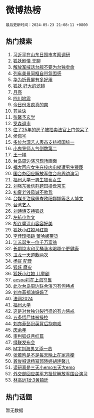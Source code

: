 # 微博热榜

`最后更新时间：2024-05-23 21:08:11 +0800`

## 热门搜索

1. [习近平在山东日照市考察调研](https://m.weibo.cn/search?containerid=100103type%3D1%26t%3D10%26q%3D%23%E4%B9%A0%E8%BF%91%E5%B9%B3%E5%9C%A8%E5%B1%B1%E4%B8%9C%E6%97%A5%E7%85%A7%E5%B8%82%E8%80%83%E5%AF%9F%E8%B0%83%E7%A0%94%23&stream_entry_id=51&isnewpage=1&extparam=seat%3D1%26cate%3D10103%26dgr%3D0%26stream_entry_id%3D51%26filter_type%3Drealtimehot%26q%3D%2523%25E4%25B9%25A0%25E8%25BF%2591%25E5%25B9%25B3%25E5%259C%25A8%25E5%25B1%25B1%25E4%25B8%259C%25E6%2597%25A5%25E7%2585%25A7%25E5%25B8%2582%25E8%2580%2583%25E5%25AF%259F%25E8%25B0%2583%25E7%25A0%2594%2523%26c_type%3D51%26pos%3D0%26display_time%3D1716469690%26pre_seqid%3D1716469690602030007116)
1. [狐妖剧情 无聊](https://m.weibo.cn/search?containerid=100103type%3D1%26t%3D10%26q%3D%E7%8B%90%E5%A6%96%E5%89%A7%E6%83%85+%E6%97%A0%E8%81%8A&stream_entry_id=31&isnewpage=1&extparam=seat%3D1%26cate%3D5001%26flag%3D1%26stream_entry_id%3D31%26realpos%3D1%26band_rank%3D1%26dgr%3D0%26lcate%3D5001%26filter_type%3Drealtimehot%26q%3D%25E7%258B%2590%25E5%25A6%2596%25E5%2589%25A7%25E6%2583%2585%2520%25E6%2597%25A0%25E8%2581%258A%26c_type%3D31%26pos%3D0%26display_time%3D1716469690%26pre_seqid%3D1716469690602030007116)
1. [解放军喊话台舰不要为台独卖命](https://m.weibo.cn/search?containerid=100103type%3D1%26t%3D10%26q%3D%23%E8%A7%A3%E6%94%BE%E5%86%9B%E5%96%8A%E8%AF%9D%E5%8F%B0%E8%88%B0%E4%B8%8D%E8%A6%81%E4%B8%BA%E5%8F%B0%E7%8B%AC%E5%8D%96%E5%91%BD%23&stream_entry_id=31&isnewpage=1&extparam=seat%3D1%26cate%3D5001%26flag%3D0%26stream_entry_id%3D31%26realpos%3D2%26band_rank%3D2%26dgr%3D0%26lcate%3D5001%26filter_type%3Drealtimehot%26q%3D%2523%25E8%25A7%25A3%25E6%2594%25BE%25E5%2586%259B%25E5%2596%258A%25E8%25AF%259D%25E5%258F%25B0%25E8%2588%25B0%25E4%25B8%258D%25E8%25A6%2581%25E4%25B8%25BA%25E5%258F%25B0%25E7%258B%25AC%25E5%258D%2596%25E5%2591%25BD%2523%26c_type%3D31%26pos%3D1%26display_time%3D1716469690%26pre_seqid%3D1716469690602030007116)
1. [列车美景同框自带氛围感](https://m.weibo.cn/search?containerid=100103type%3D1%26t%3D10%26q%3D%23%E5%88%97%E8%BD%A6%E7%BE%8E%E6%99%AF%E5%90%8C%E6%A1%86%E8%87%AA%E5%B8%A6%E6%B0%9B%E5%9B%B4%E6%84%9F%23&stream_entry_id=31&isnewpage=1&extparam=seat%3D1%26cate%3D5001%26flag%3D0%26stream_entry_id%3D31%26realpos%3D3%26band_rank%3D3%26dgr%3D0%26lcate%3D5001%26filter_type%3Drealtimehot%26q%3D%2523%25E5%2588%2597%25E8%25BD%25A6%25E7%25BE%258E%25E6%2599%25AF%25E5%2590%258C%25E6%25A1%2586%25E8%2587%25AA%25E5%25B8%25A6%25E6%25B0%259B%25E5%259B%25B4%25E6%2584%259F%2523%26c_type%3D31%26pos%3D2%26display_time%3D1716469690%26pre_seqid%3D1716469690602030007116)
1. [华为折叠屏有多好用](https://m.weibo.cn/search?containerid=100103type%3D1%26t%3D10%26q%3D%23%E5%8D%8E%E4%B8%BA%E6%8A%98%E5%8F%A0%E5%B1%8F%E6%9C%89%E5%A4%9A%E5%A5%BD%E7%94%A8%23&stream_entry_id=31&isnewpage=1&extparam=seat%3D1%26adid%3D237624%26cate%3D5001%26stream_entry_id%3D31%26dgr%3D0%26band_rank%3D4%26filter_type%3Drealtimehot%26lcate%3D5001%26is_ad_pos%3D1%26pos%3D3%26q%3D%2523%25E5%258D%258E%25E4%25B8%25BA%25E6%258A%2598%25E5%258F%25A0%25E5%25B1%258F%25E6%259C%2589%25E5%25A4%259A%25E5%25A5%25BD%25E7%2594%25A8%2523%26c_type%3D31%26topic_ad%3D1%26display_time%3D1716469690%26pre_seqid%3D1716469690602030007116)
1. [狐妖 好大的滤镜](https://m.weibo.cn/search?containerid=100103type%3D1%26t%3D10%26q%3D%E7%8B%90%E5%A6%96+%E5%A5%BD%E5%A4%A7%E7%9A%84%E6%BB%A4%E9%95%9C&stream_entry_id=31&isnewpage=1&extparam=seat%3D1%26cate%3D5001%26flag%3D1%26stream_entry_id%3D31%26realpos%3D4%26band_rank%3D4%26dgr%3D0%26lcate%3D5001%26filter_type%3Drealtimehot%26q%3D%25E7%258B%2590%25E5%25A6%2596%2520%25E5%25A5%25BD%25E5%25A4%25A7%25E7%259A%2584%25E6%25BB%25A4%25E9%2595%259C%26c_type%3D31%26pos%3D4%26display_time%3D1716469690%26pre_seqid%3D1716469690602030007116)
1. [月亮](https://m.weibo.cn/search?containerid=100103type%3D1%26t%3D10%26q%3D%E6%9C%88%E4%BA%AE&stream_entry_id=31&isnewpage=1&extparam=seat%3D1%26cate%3D5001%26flag%3D1%26stream_entry_id%3D31%26realpos%3D5%26band_rank%3D5%26dgr%3D0%26lcate%3D5001%26filter_type%3Drealtimehot%26q%3D%25E6%259C%2588%25E4%25BA%25AE%26c_type%3D31%26pos%3D5%26display_time%3D1716469690%26pre_seqid%3D1716469690602030007116)
1. [四川地震](https://m.weibo.cn/search?containerid=100103type%3D1%26t%3D10%26q%3D%E5%9B%9B%E5%B7%9D%E5%9C%B0%E9%9C%87&stream_entry_id=31&isnewpage=1&extparam=seat%3D1%26cate%3D5001%26flag%3D2%26stream_entry_id%3D31%26realpos%3D6%26band_rank%3D6%26dgr%3D0%26lcate%3D5001%26filter_type%3Drealtimehot%26q%3D%25E5%259B%259B%25E5%25B7%259D%25E5%259C%25B0%25E9%259C%2587%26c_type%3D31%26pos%3D6%26display_time%3D1716469690%26pre_seqid%3D1716469690602030007116)
1. [今日份发疯真的爽](https://m.weibo.cn/search?containerid=100103type%3D1%26t%3D10%26q%3D%23%E4%BB%8A%E6%97%A5%E4%BB%BD%E5%8F%91%E7%96%AF%E7%9C%9F%E7%9A%84%E7%88%BD%23&stream_entry_id=31&isnewpage=1&extparam=seat%3D1%26adid%3D237647%26cate%3D5001%26stream_entry_id%3D31%26dgr%3D0%26band_rank%3D7%26filter_type%3Drealtimehot%26lcate%3D5001%26is_ad_pos%3D1%26pos%3D7%26q%3D%2523%25E4%25BB%258A%25E6%2597%25A5%25E4%25BB%25BD%25E5%258F%2591%25E7%2596%25AF%25E7%259C%259F%25E7%259A%2584%25E7%2588%25BD%2523%26c_type%3D31%26topic_ad%3D1%26display_time%3D1716469690%26pre_seqid%3D1716469690602030007116)
1. [苍兰诀](https://m.weibo.cn/search?containerid=100103type%3D1%26t%3D10%26q%3D%E8%8B%8D%E5%85%B0%E8%AF%80&stream_entry_id=31&isnewpage=1&extparam=seat%3D1%26cate%3D5001%26flag%3D1%26stream_entry_id%3D31%26realpos%3D7%26band_rank%3D7%26dgr%3D0%26lcate%3D5001%26filter_type%3Drealtimehot%26q%3D%25E8%258B%258D%25E5%2585%25B0%25E8%25AF%2580%26c_type%3D31%26pos%3D8%26display_time%3D1716469690%26pre_seqid%3D1716469690602030007116)
1. [张馨予玄学](https://m.weibo.cn/search?containerid=100103type%3D1%26t%3D10%26q%3D%E5%BC%A0%E9%A6%A8%E4%BA%88%E7%8E%84%E5%AD%A6&stream_entry_id=31&isnewpage=1&extparam=seat%3D1%26cate%3D5001%26flag%3D1%26stream_entry_id%3D31%26realpos%3D8%26band_rank%3D8%26dgr%3D0%26lcate%3D5001%26filter_type%3Drealtimehot%26q%3D%25E5%25BC%25A0%25E9%25A6%25A8%25E4%25BA%2588%25E7%258E%2584%25E5%25AD%25A6%26c_type%3D31%26pos%3D9%26display_time%3D1716469690%26pre_seqid%3D1716469690602030007116)
1. [罗森退市](https://m.weibo.cn/search?containerid=100103type%3D1%26t%3D10%26q%3D%23%E7%BD%97%E6%A3%AE%E9%80%80%E5%B8%82%23&stream_entry_id=31&isnewpage=1&extparam=seat%3D1%26cate%3D5001%26flag%3D2%26stream_entry_id%3D31%26realpos%3D9%26band_rank%3D9%26dgr%3D0%26lcate%3D5001%26filter_type%3Drealtimehot%26q%3D%2523%25E7%25BD%2597%25E6%25A3%25AE%25E9%2580%2580%25E5%25B8%2582%2523%26c_type%3D31%26pos%3D10%26display_time%3D1716469690%26pre_seqid%3D1716469690602030007116)
1. [住了25年的房子被拍卖法官上门惊呆了](https://m.weibo.cn/search?containerid=100103type%3D1%26t%3D10%26q%3D%23%E4%BD%8F%E4%BA%8625%E5%B9%B4%E7%9A%84%E6%88%BF%E5%AD%90%E8%A2%AB%E6%8B%8D%E5%8D%96%E6%B3%95%E5%AE%98%E4%B8%8A%E9%97%A8%E6%83%8A%E5%91%86%E4%BA%86%23&stream_entry_id=31&isnewpage=1&extparam=seat%3D1%26cate%3D5001%26flag%3D32768%26stream_entry_id%3D31%26realpos%3D10%26band_rank%3D10%26dgr%3D0%26lcate%3D5001%26filter_type%3Drealtimehot%26q%3D%2523%25E4%25BD%258F%25E4%25BA%258625%25E5%25B9%25B4%25E7%259A%2584%25E6%2588%25BF%25E5%25AD%2590%25E8%25A2%25AB%25E6%258B%258D%25E5%258D%2596%25E6%25B3%2595%25E5%25AE%2598%25E4%25B8%258A%25E9%2597%25A8%25E6%2583%258A%25E5%2591%2586%25E4%25BA%2586%2523%26c_type%3D31%26pos%3D11%26display_time%3D1716469690%26pre_seqid%3D1716469690602030007116)
1. [侯佩岑](https://m.weibo.cn/search?containerid=100103type%3D1%26t%3D10%26q%3D%E4%BE%AF%E4%BD%A9%E5%B2%91&stream_entry_id=31&isnewpage=1&extparam=seat%3D1%26cate%3D5001%26flag%3D1%26stream_entry_id%3D31%26realpos%3D11%26band_rank%3D11%26dgr%3D0%26lcate%3D5001%26filter_type%3Drealtimehot%26q%3D%25E4%25BE%25AF%25E4%25BD%25A9%25E5%25B2%2591%26c_type%3D31%26pos%3D12%26display_time%3D1716469690%26pre_seqid%3D1716469690602030007116)
1. [多位台湾艺人表态支持祖国统一](https://m.weibo.cn/search?containerid=100103type%3D1%26t%3D10%26q%3D%23%E5%A4%9A%E4%BD%8D%E5%8F%B0%E6%B9%BE%E8%89%BA%E4%BA%BA%E8%A1%A8%E6%80%81%E6%94%AF%E6%8C%81%E7%A5%96%E5%9B%BD%E7%BB%9F%E4%B8%80%23&stream_entry_id=31&isnewpage=1&extparam=seat%3D1%26cate%3D5001%26flag%3D2%26stream_entry_id%3D31%26realpos%3D12%26band_rank%3D12%26dgr%3D0%26lcate%3D5001%26filter_type%3Drealtimehot%26q%3D%2523%25E5%25A4%259A%25E4%25BD%258D%25E5%258F%25B0%25E6%25B9%25BE%25E8%2589%25BA%25E4%25BA%25BA%25E8%25A1%25A8%25E6%2580%2581%25E6%2594%25AF%25E6%258C%2581%25E7%25A5%2596%25E5%259B%25BD%25E7%25BB%259F%25E4%25B8%2580%2523%26c_type%3D31%26pos%3D13%26display_time%3D1716469690%26pre_seqid%3D1716469690602030007116)
1. [小鬼导师人气倒数第二](https://m.weibo.cn/search?containerid=100103type%3D1%26t%3D10%26q%3D%23%E5%B0%8F%E9%AC%BC%E5%AF%BC%E5%B8%88%E4%BA%BA%E6%B0%94%E5%80%92%E6%95%B0%E7%AC%AC%E4%BA%8C%23&stream_entry_id=31&isnewpage=1&extparam=seat%3D1%26cate%3D5001%26flag%3D1%26stream_entry_id%3D31%26realpos%3D13%26band_rank%3D13%26dgr%3D0%26lcate%3D5001%26filter_type%3Drealtimehot%26q%3D%2523%25E5%25B0%258F%25E9%25AC%25BC%25E5%25AF%25BC%25E5%25B8%2588%25E4%25BA%25BA%25E6%25B0%2594%25E5%2580%2592%25E6%2595%25B0%25E7%25AC%25AC%25E4%25BA%258C%2523%26c_type%3D31%26pos%3D14%26display_time%3D1716469690%26pre_seqid%3D1716469690602030007116)
1. [王一栩](https://m.weibo.cn/search?containerid=100103type%3D1%26t%3D10%26q%3D%E7%8E%8B%E4%B8%80%E6%A0%A9&stream_entry_id=31&isnewpage=1&extparam=seat%3D1%26cate%3D5001%26flag%3D1%26stream_entry_id%3D31%26realpos%3D14%26band_rank%3D14%26dgr%3D0%26lcate%3D5001%26filter_type%3Drealtimehot%26q%3D%25E7%258E%258B%25E4%25B8%2580%25E6%25A0%25A9%26c_type%3D31%26pos%3D15%26display_time%3D1716469690%26pre_seqid%3D1716469690602030007116)
1. [台岛周边演习现场画面](https://m.weibo.cn/search?containerid=100103type%3D1%26t%3D10%26q%3D%23%E5%8F%B0%E5%B2%9B%E5%91%A8%E8%BE%B9%E6%BC%94%E4%B9%A0%E7%8E%B0%E5%9C%BA%E7%94%BB%E9%9D%A2%23&stream_entry_id=31&isnewpage=1&extparam=seat%3D1%26cate%3D5001%26flag%3D1%26stream_entry_id%3D31%26realpos%3D15%26band_rank%3D15%26dgr%3D0%26lcate%3D5001%26filter_type%3Drealtimehot%26q%3D%2523%25E5%258F%25B0%25E5%25B2%259B%25E5%2591%25A8%25E8%25BE%25B9%25E6%25BC%2594%25E4%25B9%25A0%25E7%258E%25B0%25E5%259C%25BA%25E7%2594%25BB%25E9%259D%25A2%2523%26c_type%3D31%26pos%3D16%26display_time%3D1716469690%26pre_seqid%3D1716469690602030007116)
1. [福大回应女生在校内电梯遭男生猥亵](https://m.weibo.cn/search?containerid=100103type%3D1%26t%3D10%26q%3D%23%E7%A6%8F%E5%A4%A7%E5%9B%9E%E5%BA%94%E5%A5%B3%E7%94%9F%E5%9C%A8%E6%A0%A1%E5%86%85%E7%94%B5%E6%A2%AF%E9%81%AD%E7%94%B7%E7%94%9F%E7%8C%A5%E4%BA%B5%23&stream_entry_id=31&isnewpage=1&extparam=seat%3D1%26cate%3D5001%26flag%3D0%26stream_entry_id%3D31%26realpos%3D16%26band_rank%3D16%26dgr%3D0%26lcate%3D5001%26filter_type%3Drealtimehot%26q%3D%2523%25E7%25A6%258F%25E5%25A4%25A7%25E5%259B%259E%25E5%25BA%2594%25E5%25A5%25B3%25E7%2594%259F%25E5%259C%25A8%25E6%25A0%25A1%25E5%2586%2585%25E7%2594%25B5%25E6%25A2%25AF%25E9%2581%25AD%25E7%2594%25B7%25E7%2594%259F%25E7%258C%25A5%25E4%25BA%25B5%2523%26c_type%3D31%26pos%3D17%26display_time%3D1716469690%26pre_seqid%3D1716469690602030007116)
1. [国台办回应解放军位台岛周边演习](https://m.weibo.cn/search?containerid=100103type%3D1%26t%3D10%26q%3D%23%E5%9B%BD%E5%8F%B0%E5%8A%9E%E5%9B%9E%E5%BA%94%E8%A7%A3%E6%94%BE%E5%86%9B%E4%BD%8D%E5%8F%B0%E5%B2%9B%E5%91%A8%E8%BE%B9%E6%BC%94%E4%B9%A0%23&stream_entry_id=31&isnewpage=1&extparam=seat%3D1%26cate%3D5001%26flag%3D0%26stream_entry_id%3D31%26realpos%3D17%26band_rank%3D17%26dgr%3D0%26lcate%3D5001%26filter_type%3Drealtimehot%26q%3D%2523%25E5%259B%25BD%25E5%258F%25B0%25E5%258A%259E%25E5%259B%259E%25E5%25BA%2594%25E8%25A7%25A3%25E6%2594%25BE%25E5%2586%259B%25E4%25BD%258D%25E5%258F%25B0%25E5%25B2%259B%25E5%2591%25A8%25E8%25BE%25B9%25E6%25BC%2594%25E4%25B9%25A0%2523%26c_type%3D31%26pos%3D18%26display_time%3D1716469690%26pre_seqid%3D1716469690602030007116)
1. [福州大学一男生猥亵女生](https://m.weibo.cn/search?containerid=100103type%3D1%26t%3D10%26q%3D%23%E7%A6%8F%E5%B7%9E%E5%A4%A7%E5%AD%A6%E4%B8%80%E7%94%B7%E7%94%9F%E7%8C%A5%E4%BA%B5%E5%A5%B3%E7%94%9F%23&stream_entry_id=31&isnewpage=1&extparam=seat%3D1%26cate%3D5001%26flag%3D0%26stream_entry_id%3D31%26realpos%3D18%26band_rank%3D18%26dgr%3D0%26lcate%3D5001%26filter_type%3Drealtimehot%26q%3D%2523%25E7%25A6%258F%25E5%25B7%259E%25E5%25A4%25A7%25E5%25AD%25A6%25E4%25B8%2580%25E7%2594%25B7%25E7%2594%259F%25E7%258C%25A5%25E4%25BA%25B5%25E5%25A5%25B3%25E7%2594%259F%2523%26c_type%3D31%26pos%3D19%26display_time%3D1716469690%26pre_seqid%3D1716469690602030007116)
1. [刘强东微信群跨国操盘京东](https://m.weibo.cn/search?containerid=100103type%3D1%26t%3D10%26q%3D%23%E5%88%98%E5%BC%BA%E4%B8%9C%E5%BE%AE%E4%BF%A1%E7%BE%A4%E8%B7%A8%E5%9B%BD%E6%93%8D%E7%9B%98%E4%BA%AC%E4%B8%9C%23&stream_entry_id=31&isnewpage=1&extparam=seat%3D1%26cate%3D5001%26flag%3D0%26stream_entry_id%3D31%26realpos%3D19%26band_rank%3D19%26dgr%3D0%26lcate%3D5001%26filter_type%3Drealtimehot%26q%3D%2523%25E5%2588%2598%25E5%25BC%25BA%25E4%25B8%259C%25E5%25BE%25AE%25E4%25BF%25A1%25E7%25BE%25A4%25E8%25B7%25A8%25E5%259B%25BD%25E6%2593%258D%25E7%259B%2598%25E4%25BA%25AC%25E4%25B8%259C%2523%26c_type%3D31%26pos%3D20%26display_time%3D1716469690%26pre_seqid%3D1716469690602030007116)
1. [初夏老钱风诚不欺我](https://m.weibo.cn/search?containerid=100103type%3D1%26t%3D10%26q%3D%23%E5%88%9D%E5%A4%8F%E8%80%81%E9%92%B1%E9%A3%8E%E8%AF%9A%E4%B8%8D%E6%AC%BA%E6%88%91%23&stream_entry_id=31&isnewpage=1&extparam=seat%3D1%26adid%3D237061%26cate%3D5001%26flag%3D0%26stream_entry_id%3D31%26realpos%3D20%26band_rank%3D20%26dgr%3D0%26lcate%3D5001%26filter_type%3Drealtimehot%26q%3D%2523%25E5%2588%259D%25E5%25A4%258F%25E8%2580%2581%25E9%2592%25B1%25E9%25A3%258E%25E8%25AF%259A%25E4%25B8%258D%25E6%25AC%25BA%25E6%2588%2591%2523%26c_type%3D31%26pos%3D21%26display_time%3D1716469690%26pre_seqid%3D1716469690602030007116)
1. [台媒关注侯佩岑欧阳娜娜等艺人博文](https://m.weibo.cn/search?containerid=100103type%3D1%26t%3D10%26q%3D%23%E5%8F%B0%E5%AA%92%E5%85%B3%E6%B3%A8%E4%BE%AF%E4%BD%A9%E5%B2%91%E6%AC%A7%E9%98%B3%E5%A8%9C%E5%A8%9C%E7%AD%89%E8%89%BA%E4%BA%BA%E5%8D%9A%E6%96%87%23&stream_entry_id=31&isnewpage=1&extparam=seat%3D1%26cate%3D5001%26flag%3D0%26stream_entry_id%3D31%26realpos%3D21%26band_rank%3D21%26dgr%3D0%26lcate%3D5001%26filter_type%3Drealtimehot%26q%3D%2523%25E5%258F%25B0%25E5%25AA%2592%25E5%2585%25B3%25E6%25B3%25A8%25E4%25BE%25AF%25E4%25BD%25A9%25E5%25B2%2591%25E6%25AC%25A7%25E9%2598%25B3%25E5%25A8%259C%25E5%25A8%259C%25E7%25AD%2589%25E8%2589%25BA%25E4%25BA%25BA%25E5%258D%259A%25E6%2596%2587%2523%26c_type%3D31%26pos%3D22%26display_time%3D1716469690%26pre_seqid%3D1716469690602030007116)
1. [台湾艺人](https://m.weibo.cn/search?containerid=100103type%3D1%26t%3D10%26q%3D%E5%8F%B0%E6%B9%BE%E8%89%BA%E4%BA%BA&stream_entry_id=31&isnewpage=1&extparam=seat%3D1%26cate%3D5001%26flag%3D2%26stream_entry_id%3D31%26realpos%3D22%26band_rank%3D22%26dgr%3D0%26lcate%3D5001%26filter_type%3Drealtimehot%26q%3D%25E5%258F%25B0%25E6%25B9%25BE%25E8%2589%25BA%25E4%25BA%25BA%26c_type%3D31%26pos%3D23%26display_time%3D1716469690%26pre_seqid%3D1716469690602030007116)
1. [刘诗诗支持狐妖](https://m.weibo.cn/search?containerid=100103type%3D1%26t%3D10%26q%3D%23%E5%88%98%E8%AF%97%E8%AF%97%E6%94%AF%E6%8C%81%E7%8B%90%E5%A6%96%23&stream_entry_id=31&isnewpage=1&extparam=seat%3D1%26cate%3D5001%26flag%3D1%26stream_entry_id%3D31%26realpos%3D23%26band_rank%3D23%26dgr%3D0%26lcate%3D5001%26filter_type%3Drealtimehot%26q%3D%2523%25E5%2588%2598%25E8%25AF%2597%25E8%25AF%2597%25E6%2594%25AF%25E6%258C%2581%25E7%258B%2590%25E5%25A6%2596%2523%26c_type%3D31%26pos%3D24%26display_time%3D1716469690%26pre_seqid%3D1716469690602030007116)
1. [左航小作文](https://m.weibo.cn/search?containerid=100103type%3D1%26t%3D10%26q%3D%E5%B7%A6%E8%88%AA%E5%B0%8F%E4%BD%9C%E6%96%87&stream_entry_id=31&isnewpage=1&extparam=seat%3D1%26cate%3D5001%26flag%3D1%26stream_entry_id%3D31%26realpos%3D24%26band_rank%3D24%26dgr%3D0%26lcate%3D5001%26filter_type%3Drealtimehot%26q%3D%25E5%25B7%25A6%25E8%2588%25AA%25E5%25B0%258F%25E4%25BD%259C%25E6%2596%2587%26c_type%3D31%26pos%3D25%26display_time%3D1716469690%26pre_seqid%3D1716469690602030007116)
1. [胡连馨涂山容容好美](https://m.weibo.cn/search?containerid=100103type%3D1%26t%3D10%26q%3D%23%E8%83%A1%E8%BF%9E%E9%A6%A8%E6%B6%82%E5%B1%B1%E5%AE%B9%E5%AE%B9%E5%A5%BD%E7%BE%8E%23&stream_entry_id=31&isnewpage=1&extparam=seat%3D1%26cate%3D5001%26flag%3D0%26stream_entry_id%3D31%26realpos%3D25%26band_rank%3D25%26dgr%3D0%26lcate%3D5001%26filter_type%3Drealtimehot%26q%3D%2523%25E8%2583%25A1%25E8%25BF%259E%25E9%25A6%25A8%25E6%25B6%2582%25E5%25B1%25B1%25E5%25AE%25B9%25E5%25AE%25B9%25E5%25A5%25BD%25E7%25BE%258E%2523%26c_type%3D31%26pos%3D26%26display_time%3D1716469690%26pre_seqid%3D1716469690602030007116)
1. [狐妖小红娘月红篇](https://m.weibo.cn/search?containerid=100103type%3D1%26t%3D10%26q%3D%E7%8B%90%E5%A6%96%E5%B0%8F%E7%BA%A2%E5%A8%98%E6%9C%88%E7%BA%A2%E7%AF%87&stream_entry_id=31&isnewpage=1&extparam=seat%3D1%26cate%3D5001%26flag%3D0%26stream_entry_id%3D31%26realpos%3D26%26band_rank%3D26%26dgr%3D0%26lcate%3D5001%26filter_type%3Drealtimehot%26q%3D%25E7%258B%2590%25E5%25A6%2596%25E5%25B0%258F%25E7%25BA%25A2%25E5%25A8%2598%25E6%259C%2588%25E7%25BA%25A2%25E7%25AF%2587%26c_type%3D31%26pos%3D27%26display_time%3D1716469690%26pre_seqid%3D1716469690602030007116)
1. [李佳琦唱跳 蕾哈娜带货](https://m.weibo.cn/search?containerid=100103type%3D1%26t%3D10%26q%3D%E6%9D%8E%E4%BD%B3%E7%90%A6%E5%94%B1%E8%B7%B3+%E8%95%BE%E5%93%88%E5%A8%9C%E5%B8%A6%E8%B4%A7&stream_entry_id=31&isnewpage=1&extparam=seat%3D1%26cate%3D5001%26flag%3D1%26stream_entry_id%3D31%26realpos%3D27%26band_rank%3D27%26dgr%3D0%26lcate%3D5001%26filter_type%3Drealtimehot%26q%3D%25E6%259D%258E%25E4%25BD%25B3%25E7%2590%25A6%25E5%2594%25B1%25E8%25B7%25B3%2520%25E8%2595%25BE%25E5%2593%2588%25E5%25A8%259C%25E5%25B8%25A6%25E8%25B4%25A7%26c_type%3D31%26pos%3D28%26display_time%3D1716469690%26pre_seqid%3D1716469690602030007116)
1. [江苏诞生一位千万富翁](https://m.weibo.cn/search?containerid=100103type%3D1%26t%3D10%26q%3D%23%E6%B1%9F%E8%8B%8F%E8%AF%9E%E7%94%9F%E4%B8%80%E4%BD%8D%E5%8D%83%E4%B8%87%E5%AF%8C%E7%BF%81%23&stream_entry_id=31&isnewpage=1&extparam=seat%3D1%26cate%3D5001%26flag%3D1%26stream_entry_id%3D31%26realpos%3D28%26band_rank%3D28%26dgr%3D0%26lcate%3D5001%26filter_type%3Drealtimehot%26q%3D%2523%25E6%25B1%259F%25E8%258B%258F%25E8%25AF%259E%25E7%2594%259F%25E4%25B8%2580%25E4%25BD%258D%25E5%258D%2583%25E4%25B8%2587%25E5%25AF%258C%25E7%25BF%2581%2523%26c_type%3D31%26pos%3D29%26display_time%3D1716469690%26pre_seqid%3D1716469690602030007116)
1. [长期烧水和买桶装水喝哪个更健康](https://m.weibo.cn/search?containerid=100103type%3D1%26t%3D10%26q%3D%23%E9%95%BF%E6%9C%9F%E7%83%A7%E6%B0%B4%E5%92%8C%E4%B9%B0%E6%A1%B6%E8%A3%85%E6%B0%B4%E5%96%9D%E5%93%AA%E4%B8%AA%E6%9B%B4%E5%81%A5%E5%BA%B7%23&stream_entry_id=31&isnewpage=1&extparam=seat%3D1%26cate%3D5001%26flag%3D0%26stream_entry_id%3D31%26realpos%3D29%26band_rank%3D29%26dgr%3D0%26lcate%3D5001%26filter_type%3Drealtimehot%26q%3D%2523%25E9%2595%25BF%25E6%259C%259F%25E7%2583%25A7%25E6%25B0%25B4%25E5%2592%258C%25E4%25B9%25B0%25E6%25A1%25B6%25E8%25A3%2585%25E6%25B0%25B4%25E5%2596%259D%25E5%2593%25AA%25E4%25B8%25AA%25E6%259B%25B4%25E5%2581%25A5%25E5%25BA%25B7%2523%26c_type%3D31%26pos%3D30%26display_time%3D1716469690%26pre_seqid%3D1716469690602030007116)
1. [卫龙一天道歉两次](https://m.weibo.cn/search?containerid=100103type%3D1%26t%3D10%26q%3D%23%E5%8D%AB%E9%BE%99%E4%B8%80%E5%A4%A9%E9%81%93%E6%AD%89%E4%B8%A4%E6%AC%A1%23&stream_entry_id=31&isnewpage=1&extparam=seat%3D1%26cate%3D5001%26flag%3D1%26stream_entry_id%3D31%26realpos%3D30%26band_rank%3D30%26dgr%3D0%26lcate%3D5001%26filter_type%3Drealtimehot%26q%3D%2523%25E5%258D%25AB%25E9%25BE%2599%25E4%25B8%2580%25E5%25A4%25A9%25E9%2581%2593%25E6%25AD%2589%25E4%25B8%25A4%25E6%25AC%25A1%2523%26c_type%3D31%26pos%3D31%26display_time%3D1716469690%26pre_seqid%3D1716469690602030007116)
1. [杨幂 配音](https://m.weibo.cn/search?containerid=100103type%3D1%26t%3D10%26q%3D%E6%9D%A8%E5%B9%82+%E9%85%8D%E9%9F%B3&stream_entry_id=31&isnewpage=1&extparam=seat%3D1%26cate%3D5001%26flag%3D0%26stream_entry_id%3D31%26realpos%3D31%26band_rank%3D31%26dgr%3D0%26lcate%3D5001%26filter_type%3Drealtimehot%26q%3D%25E6%259D%25A8%25E5%25B9%2582%2520%25E9%2585%258D%25E9%259F%25B3%26c_type%3D31%26pos%3D32%26display_time%3D1716469690%26pre_seqid%3D1716469690602030007116)
1. [狐妖 磨皮](https://m.weibo.cn/search?containerid=100103type%3D1%26t%3D10%26q%3D%E7%8B%90%E5%A6%96+%E7%A3%A8%E7%9A%AE&stream_entry_id=31&isnewpage=1&extparam=seat%3D1%26cate%3D5001%26flag%3D1%26stream_entry_id%3D31%26realpos%3D32%26band_rank%3D32%26dgr%3D0%26lcate%3D5001%26filter_type%3Drealtimehot%26q%3D%25E7%258B%2590%25E5%25A6%2596%2520%25E7%25A3%25A8%25E7%259A%25AE%26c_type%3D31%26pos%3D33%26display_time%3D1716469690%26pre_seqid%3D1716469690602030007116)
1. [狐妖小红娘 儿童剧](https://m.weibo.cn/search?containerid=100103type%3D1%26t%3D10%26q%3D%E7%8B%90%E5%A6%96%E5%B0%8F%E7%BA%A2%E5%A8%98+%E5%84%BF%E7%AB%A5%E5%89%A7&stream_entry_id=31&isnewpage=1&extparam=seat%3D1%26cate%3D5001%26flag%3D1%26stream_entry_id%3D31%26realpos%3D33%26band_rank%3D33%26dgr%3D0%26lcate%3D5001%26filter_type%3Drealtimehot%26q%3D%25E7%258B%2590%25E5%25A6%2596%25E5%25B0%258F%25E7%25BA%25A2%25E5%25A8%2598%2520%25E5%2584%25BF%25E7%25AB%25A5%25E5%2589%25A7%26c_type%3D31%26pos%3D34%26display_time%3D1716469690%26pre_seqid%3D1716469690602030007116)
1. [aespa将在上海签售](https://m.weibo.cn/search?containerid=100103type%3D1%26t%3D10%26q%3D%23aespa%E5%B0%86%E5%9C%A8%E4%B8%8A%E6%B5%B7%E7%AD%BE%E5%94%AE%23&stream_entry_id=31&isnewpage=1&extparam=seat%3D1%26cate%3D5001%26flag%3D1%26stream_entry_id%3D31%26realpos%3D34%26band_rank%3D34%26dgr%3D0%26lcate%3D5001%26filter_type%3Drealtimehot%26q%3D%2523aespa%25E5%25B0%2586%25E5%259C%25A8%25E4%25B8%258A%25E6%25B5%25B7%25E7%25AD%25BE%25E5%2594%25AE%2523%26c_type%3D31%26pos%3D35%26display_time%3D1716469690%26pre_seqid%3D1716469690602030007116)
1. [此次台岛周边联合演习有何特点](https://m.weibo.cn/search?containerid=100103type%3D1%26t%3D10%26q%3D%23%E6%AD%A4%E6%AC%A1%E5%8F%B0%E5%B2%9B%E5%91%A8%E8%BE%B9%E8%81%94%E5%90%88%E6%BC%94%E4%B9%A0%E6%9C%89%E4%BD%95%E7%89%B9%E7%82%B9%23&stream_entry_id=31&isnewpage=1&extparam=seat%3D1%26cate%3D5001%26flag%3D0%26stream_entry_id%3D31%26realpos%3D35%26band_rank%3D35%26dgr%3D0%26lcate%3D5001%26filter_type%3Drealtimehot%26q%3D%2523%25E6%25AD%25A4%25E6%25AC%25A1%25E5%258F%25B0%25E5%25B2%259B%25E5%2591%25A8%25E8%25BE%25B9%25E8%2581%2594%25E5%2590%2588%25E6%25BC%2594%25E4%25B9%25A0%25E6%259C%2589%25E4%25BD%2595%25E7%2589%25B9%25E7%2582%25B9%2523%26c_type%3D31%26pos%3D36%26display_time%3D1716469690%26pre_seqid%3D1716469690602030007116)
1. [刘亦菲都演妈妈了](https://m.weibo.cn/search?containerid=100103type%3D1%26t%3D10%26q%3D%23%E5%88%98%E4%BA%A6%E8%8F%B2%E9%83%BD%E6%BC%94%E5%A6%88%E5%A6%88%E4%BA%86%23&stream_entry_id=31&isnewpage=1&extparam=seat%3D1%26cate%3D5001%26flag%3D0%26stream_entry_id%3D31%26realpos%3D36%26band_rank%3D36%26dgr%3D0%26lcate%3D5001%26filter_type%3Drealtimehot%26q%3D%2523%25E5%2588%2598%25E4%25BA%25A6%25E8%258F%25B2%25E9%2583%25BD%25E6%25BC%2594%25E5%25A6%2588%25E5%25A6%2588%25E4%25BA%2586%2523%26c_type%3D31%26pos%3D37%26display_time%3D1716469690%26pre_seqid%3D1716469690602030007116)
1. [法网2024](https://m.weibo.cn/search?containerid=100103type%3D1%26t%3D10%26q%3D%23%E6%B3%95%E7%BD%912024%23&stream_entry_id=31&isnewpage=1&extparam=seat%3D1%26cate%3D5001%26flag%3D1%26stream_entry_id%3D31%26realpos%3D37%26band_rank%3D37%26dgr%3D0%26lcate%3D5001%26filter_type%3Drealtimehot%26q%3D%2523%25E6%25B3%2595%25E7%25BD%25912024%2523%26c_type%3D31%26pos%3D38%26display_time%3D1716469690%26pre_seqid%3D1716469690602030007116)
1. [福州大学](https://m.weibo.cn/search?containerid=100103type%3D1%26t%3D10%26q%3D%E7%A6%8F%E5%B7%9E%E5%A4%A7%E5%AD%A6&stream_entry_id=31&isnewpage=1&extparam=seat%3D1%26cate%3D5001%26flag%3D0%26stream_entry_id%3D31%26realpos%3D38%26band_rank%3D38%26dgr%3D0%26lcate%3D5001%26filter_type%3Drealtimehot%26q%3D%25E7%25A6%258F%25E5%25B7%259E%25E5%25A4%25A7%25E5%25AD%25A6%26c_type%3D31%26pos%3D39%26display_time%3D1716469690%26pre_seqid%3D1716469690602030007116)
1. [这是对台独分裂行径的有力惩戒](https://m.weibo.cn/search?containerid=100103type%3D1%26t%3D10%26q%3D%23%E8%BF%99%E6%98%AF%E5%AF%B9%E5%8F%B0%E7%8B%AC%E5%88%86%E8%A3%82%E8%A1%8C%E5%BE%84%E7%9A%84%E6%9C%89%E5%8A%9B%E6%83%A9%E6%88%92%23&stream_entry_id=31&isnewpage=1&extparam=seat%3D1%26cate%3D5001%26flag%3D0%26stream_entry_id%3D31%26realpos%3D39%26band_rank%3D39%26dgr%3D0%26lcate%3D5001%26filter_type%3Drealtimehot%26q%3D%2523%25E8%25BF%2599%25E6%2598%25AF%25E5%25AF%25B9%25E5%258F%25B0%25E7%258B%25AC%25E5%2588%2586%25E8%25A3%2582%25E8%25A1%258C%25E5%25BE%2584%25E7%259A%2584%25E6%259C%2589%25E5%258A%259B%25E6%2583%25A9%25E6%2588%2592%2523%26c_type%3D31%26pos%3D40%26display_time%3D1716469690%26pre_seqid%3D1716469690602030007116)
1. [五条悟尸体被操控](https://m.weibo.cn/search?containerid=100103type%3D1%26t%3D10%26q%3D%23%E4%BA%94%E6%9D%A1%E6%82%9F%E5%B0%B8%E4%BD%93%E8%A2%AB%E6%93%8D%E6%8E%A7%23&stream_entry_id=31&isnewpage=1&extparam=seat%3D1%26cate%3D5001%26flag%3D0%26stream_entry_id%3D31%26realpos%3D40%26band_rank%3D40%26dgr%3D0%26lcate%3D5001%26filter_type%3Drealtimehot%26q%3D%2523%25E4%25BA%2594%25E6%259D%25A1%25E6%2582%259F%25E5%25B0%25B8%25E4%25BD%2593%25E8%25A2%25AB%25E6%2593%258D%25E6%258E%25A7%2523%26c_type%3D31%26pos%3D41%26display_time%3D1716469690%26pre_seqid%3D1716469690602030007116)
1. [刘亦菲彭冠英背后抱吻戏](https://m.weibo.cn/search?containerid=100103type%3D1%26t%3D10%26q%3D%23%E5%88%98%E4%BA%A6%E8%8F%B2%E5%BD%AD%E5%86%A0%E8%8B%B1%E8%83%8C%E5%90%8E%E6%8A%B1%E5%90%BB%E6%88%8F%23&stream_entry_id=31&isnewpage=1&extparam=seat%3D1%26cate%3D5001%26flag%3D1%26stream_entry_id%3D31%26realpos%3D41%26band_rank%3D41%26dgr%3D0%26lcate%3D5001%26filter_type%3Drealtimehot%26q%3D%2523%25E5%2588%2598%25E4%25BA%25A6%25E8%258F%25B2%25E5%25BD%25AD%25E5%2586%25A0%25E8%258B%25B1%25E8%2583%258C%25E5%2590%258E%25E6%258A%25B1%25E5%2590%25BB%25E6%2588%258F%2523%26c_type%3D31%26pos%3D42%26display_time%3D1716469690%26pre_seqid%3D1716469690602030007116)
1. [庆余年](https://m.weibo.cn/search?containerid=100103type%3D1%26t%3D10%26q%3D%E5%BA%86%E4%BD%99%E5%B9%B4&stream_entry_id=31&isnewpage=1&extparam=seat%3D1%26cate%3D5001%26flag%3D1%26stream_entry_id%3D31%26realpos%3D42%26band_rank%3D42%26dgr%3D0%26lcate%3D5001%26filter_type%3Drealtimehot%26q%3D%25E5%25BA%2586%25E4%25BD%2599%25E5%25B9%25B4%26c_type%3D31%26pos%3D43%26display_time%3D1716469690%26pre_seqid%3D1716469690602030007116)
1. [审判狐妖月红篇](https://m.weibo.cn/search?containerid=100103type%3D1%26t%3D10%26q%3D%23%E5%AE%A1%E5%88%A4%E7%8B%90%E5%A6%96%E6%9C%88%E7%BA%A2%E7%AF%87%23&stream_entry_id=31&isnewpage=1&extparam=seat%3D1%26cate%3D5001%26flag%3D1%26stream_entry_id%3D31%26realpos%3D43%26band_rank%3D43%26dgr%3D0%26lcate%3D5001%26filter_type%3Drealtimehot%26q%3D%2523%25E5%25AE%25A1%25E5%2588%25A4%25E7%258B%2590%25E5%25A6%2596%25E6%259C%2588%25E7%25BA%25A2%25E7%25AF%2587%2523%26c_type%3D31%26pos%3D44%26display_time%3D1716469690%26pre_seqid%3D1716469690602030007116)
1. [绿联发布会](https://m.weibo.cn/search?containerid=100103type%3D1%26t%3D10%26q%3D%23%E7%BB%BF%E8%81%94%E5%8F%91%E5%B8%83%E4%BC%9A%23&stream_entry_id=31&isnewpage=1&extparam=seat%3D1%26adid%3D236016%26cate%3D5001%26flag%3D0%26stream_entry_id%3D31%26realpos%3D44%26band_rank%3D44%26dgr%3D0%26lcate%3D5001%26filter_type%3Drealtimehot%26q%3D%2523%25E7%25BB%25BF%25E8%2581%2594%25E5%258F%2591%25E5%25B8%2583%25E4%25BC%259A%2523%26c_type%3D31%26pos%3D45%26display_time%3D1716469690%26pre_seqid%3D1716469690602030007116)
1. [M字刘海男又添一员](https://m.weibo.cn/search?containerid=100103type%3D1%26t%3D10%26q%3DM%E5%AD%97%E5%88%98%E6%B5%B7%E7%94%B7%E5%8F%88%E6%B7%BB%E4%B8%80%E5%91%98&stream_entry_id=31&isnewpage=1&extparam=seat%3D1%26adid%3D237864%26cate%3D5001%26flag%3D0%26stream_entry_id%3D31%26realpos%3D45%26band_rank%3D45%26dgr%3D0%26lcate%3D5001%26filter_type%3Drealtimehot%26q%3DM%25E5%25AD%2597%25E5%2588%2598%25E6%25B5%25B7%25E7%2594%25B7%25E5%258F%2588%25E6%25B7%25BB%25E4%25B8%2580%25E5%2591%2598%26c_type%3D31%26pos%3D46%26display_time%3D1716469690%26pre_seqid%3D1716469690602030007116)
1. [张若昀是不是每天晚上在家背梗](https://m.weibo.cn/search?containerid=100103type%3D1%26t%3D10%26q%3D%E5%BC%A0%E8%8B%A5%E6%98%80%E6%98%AF%E4%B8%8D%E6%98%AF%E6%AF%8F%E5%A4%A9%E6%99%9A%E4%B8%8A%E5%9C%A8%E5%AE%B6%E8%83%8C%E6%A2%97&stream_entry_id=31&isnewpage=1&extparam=seat%3D1%26cate%3D5001%26flag%3D1%26stream_entry_id%3D31%26realpos%3D46%26band_rank%3D46%26dgr%3D0%26lcate%3D5001%26filter_type%3Drealtimehot%26q%3D%25E5%25BC%25A0%25E8%258B%25A5%25E6%2598%2580%25E6%2598%25AF%25E4%25B8%258D%25E6%2598%25AF%25E6%25AF%258F%25E5%25A4%25A9%25E6%2599%259A%25E4%25B8%258A%25E5%259C%25A8%25E5%25AE%25B6%25E8%2583%258C%25E6%25A2%2597%26c_type%3D31%26pos%3D47%26display_time%3D1716469690%26pre_seqid%3D1716469690602030007116)
1. [龚俊喊话杨幂郭晓婷胡连馨儿](https://m.weibo.cn/search?containerid=100103type%3D1%26t%3D10%26q%3D%23%E9%BE%9A%E4%BF%8A%E5%96%8A%E8%AF%9D%E6%9D%A8%E5%B9%82%E9%83%AD%E6%99%93%E5%A9%B7%E8%83%A1%E8%BF%9E%E9%A6%A8%E5%84%BF%23&stream_entry_id=31&isnewpage=1&extparam=seat%3D1%26cate%3D5001%26flag%3D1%26stream_entry_id%3D31%26realpos%3D47%26band_rank%3D47%26dgr%3D0%26lcate%3D5001%26filter_type%3Drealtimehot%26q%3D%2523%25E9%25BE%259A%25E4%25BF%258A%25E5%2596%258A%25E8%25AF%259D%25E6%259D%25A8%25E5%25B9%2582%25E9%2583%25AD%25E6%2599%2593%25E5%25A9%25B7%25E8%2583%25A1%25E8%25BF%259E%25E9%25A6%25A8%25E5%2584%25BF%2523%26c_type%3D31%26pos%3D48%26display_time%3D1716469690%26pre_seqid%3D1716469690602030007116)
1. [读研真是三天小emo五天大emo](https://m.weibo.cn/search?containerid=100103type%3D1%26t%3D10%26q%3D%23%E8%AF%BB%E7%A0%94%E7%9C%9F%E6%98%AF%E4%B8%89%E5%A4%A9%E5%B0%8Femo%E4%BA%94%E5%A4%A9%E5%A4%A7emo%23&stream_entry_id=31&isnewpage=1&extparam=seat%3D1%26cate%3D5001%26flag%3D0%26stream_entry_id%3D31%26realpos%3D48%26band_rank%3D48%26dgr%3D0%26lcate%3D5001%26filter_type%3Drealtimehot%26q%3D%2523%25E8%25AF%25BB%25E7%25A0%2594%25E7%259C%259F%25E6%2598%25AF%25E4%25B8%2589%25E5%25A4%25A9%25E5%25B0%258Femo%25E4%25BA%2594%25E5%25A4%25A9%25E5%25A4%25A7emo%2523%26c_type%3D31%26pos%3D49%26display_time%3D1716469690%26pre_seqid%3D1716469690602030007116)
1. [外交部回应美军方担忧解放军围台演习](https://m.weibo.cn/search?containerid=100103type%3D1%26t%3D10%26q%3D%23%E5%A4%96%E4%BA%A4%E9%83%A8%E5%9B%9E%E5%BA%94%E7%BE%8E%E5%86%9B%E6%96%B9%E6%8B%85%E5%BF%A7%E8%A7%A3%E6%94%BE%E5%86%9B%E5%9B%B4%E5%8F%B0%E6%BC%94%E4%B9%A0%23&stream_entry_id=31&isnewpage=1&extparam=seat%3D1%26cate%3D5001%26flag%3D0%26stream_entry_id%3D31%26realpos%3D49%26band_rank%3D49%26dgr%3D0%26lcate%3D5001%26filter_type%3Drealtimehot%26q%3D%2523%25E5%25A4%2596%25E4%25BA%25A4%25E9%2583%25A8%25E5%259B%259E%25E5%25BA%2594%25E7%25BE%258E%25E5%2586%259B%25E6%2596%25B9%25E6%258B%2585%25E5%25BF%25A7%25E8%25A7%25A3%25E6%2594%25BE%25E5%2586%259B%25E5%259B%25B4%25E5%258F%25B0%25E6%25BC%2594%25E4%25B9%25A0%2523%26c_type%3D31%26pos%3D50%26display_time%3D1716469690%26pre_seqid%3D1716469690602030007116)
1. [林高远1比3黄镇廷](https://m.weibo.cn/search?containerid=100103type%3D1%26t%3D10%26q%3D%23%E6%9E%97%E9%AB%98%E8%BF%9C1%E6%AF%943%E9%BB%84%E9%95%87%E5%BB%B7%23&stream_entry_id=31&isnewpage=1&extparam=seat%3D1%26cate%3D5001%26flag%3D1%26stream_entry_id%3D31%26realpos%3D50%26band_rank%3D50%26dgr%3D0%26lcate%3D5001%26filter_type%3Drealtimehot%26q%3D%2523%25E6%259E%2597%25E9%25AB%2598%25E8%25BF%259C1%25E6%25AF%25943%25E9%25BB%2584%25E9%2595%2587%25E5%25BB%25B7%2523%26c_type%3D31%26pos%3D51%26display_time%3D1716469690%26pre_seqid%3D1716469690602030007116)

## 热门话题

暂无数据
